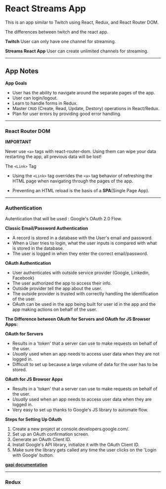 # React Streams App
This is an app similar to Twitch using React, Redux, and React Router DOM.

The differences between twitch and the react app.

**Twitch**
User can only have one channel for streaming.

**Streams React App**
User can create unlimited channels for streaming. 



---  

## App Notes

**App Goals**
- User has the ability to navigate around the separate pages of the app.
- User can login/logout.
- Learn to handle forms in Redux.
- Master `CRUD` (Create, Read, Update, Destory) operations in React/Redux.
- Plan for user errors by providing good error handling.  


---  

### React Router DOM
**IMPORTANT**

Never use `<a>` tags with react-router-dom.  Using them can wipe your data restarting the app, all previous data will be lost!

The `<Link>` Tag
- Using the `<Link>` tag overrides the `<a>` tag behavior of refreshing the HTML page when navigating through the pages of the app. 

- Preventing an HTML reload is the basis of a **SPA**(Single Page App).  

---
### Authentication

Autentication that will be used
: Google's OAuth 2.0 Flow. 

**Classic Email/Password Authentication**
- A record is stored in a database with the User's email and password.
- When a User tries to login, what the user inputs is compared with what is stored in the database.
- The user is logged in when they enter the correct email/password.

**OAuth Authentication**
- User authenticates with outside service provider (Google, Linkedin, Facebook)
- The user authorized the app to access their info. 
- Outside provider tell the app about the user.
- The outside provider is trusted with correctly handling the identification of the user.
- OAuth can be used in the app being built for user id in the app and the app making actions on behalf of the user. 

**The Difference between OAuth for Servers and OAuth for JS Browser Apps:**

**OAuth for Servers**
- Results in a 'token' that a server can use to make requests on behalf of the user.
- *Usually* used when an app needs to access user data when they are not logged in. 
- Difficult to set up because a large volume of data for the user has to be stored. 


**OAuth for JS Browser Apps**  
-  Results in a 'token' that a server can use to make requests on behalf of the user.
- *Usually* used when an app needs to access user data when they are logged in. 
- Very easy to set up thanks to Google's JS library to automate flow. 

**Steps for Setting Up OAuth**
1. Create a new project at console.developers.google.com/.
2. Set up an OAuth confirmation screen.
3. Generate an OAuth Client ID.
4. Install Google's API library, initialize it with the OAuth Client ID.
5. Make sure the library gets called any time the user clicks on the 'Login with Google' button. 

[**gapi documentation**](https://developers.google.com/identity/sign-in/web/reference)  

---

### Redux  

